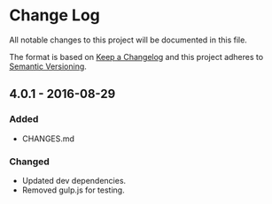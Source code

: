 # Change Log
All notable changes to this project will be documented in this file.

The format is based on [Keep a Changelog](http://keepachangelog.com/)
and this project adheres to [Semantic Versioning](http://semver.org/).

## 4.0.1 - 2016-08-29
### Added
- CHANGES.md

### Changed
- Updated dev dependencies.
- Removed gulp.js for testing.
